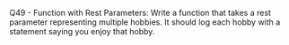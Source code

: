 Q49 - Function with Rest Parameters: Write a function that takes a rest parameter representing multiple hobbies. It should log each hobby with a statement saying you enjoy that hobby.
